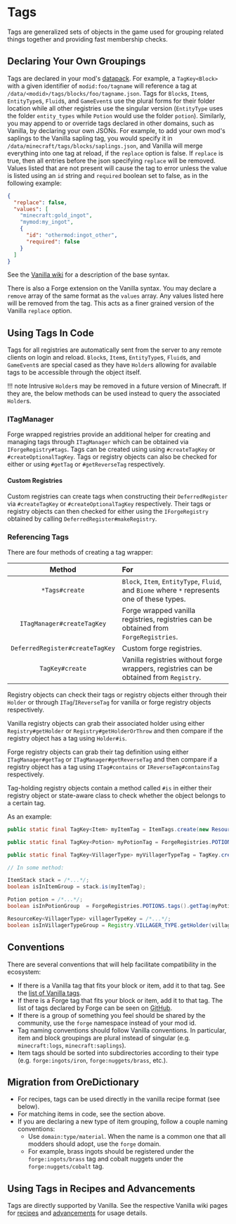 Tags
====

Tags are generalized sets of objects in the game used for grouping related things together and providing fast membership checks.

Declaring Your Own Groupings
----------------------------
Tags are declared in your mod's [datapack][datapack]. For example, a `TagKey<Block>` with a given identifier of  `modid:foo/tagname` will reference a tag at `/data/<modid>/tags/blocks/foo/tagname.json`. Tags for `Block`s, `Item`s, `EntityType`s, `Fluid`s, and `GameEvent`s use the plural forms for their folder location while all other registries use the singular version (`EntityType` uses the folder `entity_types` while `Potion` would use the folder `potion`).
Similarly, you may append to or override tags declared in other domains, such as Vanilla, by declaring your own JSONs.
For example, to add your own mod's saplings to the Vanilla sapling tag, you would specify it in `/data/minecraft/tags/blocks/saplings.json`, and Vanilla will merge everything into one tag at reload, if the `replace` option is false.
If `replace` is true, then all entries before the json specifying `replace` will be removed.
Values listed that are not present will cause the tag to error unless the value is listed using an `id` string and `required` boolean set to false, as in the following example:

```json
{
  "replace": false,
  "values": [
    "minecraft:gold_ingot",
    "mymod:my_ingot",
    {
      "id": "othermod:ingot_other",
      "required": false
    }
  ]
}
```

See the [Vanilla wiki][tags] for a description of the base syntax.

There is also a Forge extension on the Vanilla syntax.
You may declare a `remove` array of the same format as the `values` array. Any values listed here will be removed from the tag. This acts as a finer grained version of the Vanilla `replace` option.


Using Tags In Code
------------------
Tags for all registries are automatically sent from the server to any remote clients on login and reload. `Block`s, `Item`s, `EntityType`s, `Fluid`s, and `GameEvent`s are special cased as they have `Holder`s allowing for available tags to be accessible through the object itself.

!!! note
    Intrusive `Holder`s may be removed in a future version of Minecraft. If they are, the below methods can be used instead to query the associated `Holder`s.

### ITagManager

Forge wrapped registries provide an additional helper for creating and managing tags through `ITagManager` which can be obtained via `IForgeRegistry#tags`. Tags can be created using using `#createTagKey` or `#createOptionalTagKey`. Tags or registry objects can also be checked for either or using `#getTag` or `#getReverseTag` respectively.

#### Custom Registries

Custom registries can create tags when constructing their `DeferredRegister` via `#createTagKey` or `#createOptionalTagKey` respectively. Their tags or registry objects can then checked for either using the `IForgeRegistry` obtained by calling `DeferredRegister#makeRegistry`.

### Referencing Tags

There are four methods of creating a tag wrapper:

Method                          | For
:---:                           | :---
`*Tags#create`                  | `Block`, `Item`, `EntityType`, `Fluid`, and `Biome` where `*` represents one of these types.
`ITagManager#createTagKey`      | Forge wrapped vanilla registries, registries can be obtained from `ForgeRegistries`.
`DeferredRegister#createTagKey` | Custom forge registries.
`TagKey#create`                 | Vanilla registries without forge wrappers, registries can be obtained from `Registry`.

Registry objects can check their tags or registry objects either through their `Holder` or through `ITag`/`IReverseTag` for vanilla or forge registry objects respectively.

Vanilla registry objects can grab their associated holder using either `Registry#getHolder` or `Registry#getHolderOrThrow` and then compare if the registry object has a tag using `Holder#is`.

Forge registry objects can grab their tag definition using either `ITagManager#getTag` or `ITagManager#getReverseTag` and then compare if a registry object has a tag using `ITag#contains` or `IReverseTag#containsTag` respectively.

Tag-holding registry objects contain a method called `#is` in either their registry object or state-aware class to check whether the object belongs to a certain tag.

As an example:
```java
public static final TagKey<Item> myItemTag = ItemTags.create(new ResourceLocation("mymod", "myitemgroup"));

public static final TagKey<Potion> myPotionTag = ForgeRegistries.POTIONS.tags().createTagKey(new ResourceLocation("mymod", "mypotiongroup"));

public static final TagKey<VillagerType> myVillagerTypeTag = TagKey.create(Registry.VILLAGER_TYPE, new ResourceLocation("mymod", "myvillagertypegroup"));

// In some method:

ItemStack stack = /*...*/;
boolean isInItemGroup = stack.is(myItemTag);

Potion potion = /*...*/;
boolean isInPotionGroup  = ForgeRegistries.POTIONS.tags().getTag(myPotionTag).contains(potion);

ResourceKey<VillagerType> villagerTypeKey = /*...*/;
boolean isInVillagerTypeGroup = Registry.VILLAGER_TYPE.getHolder(villagerTypeKey).map(holder -> holder.is(myVillagerTypeTag)).orElse(false);
```

Conventions
-----------

There are several conventions that will help facilitate compatibility in the ecosystem:

* If there is a Vanilla tag that fits your block or item, add it to that tag. See the [list of Vanilla tags][taglist].
* If there is a Forge tag that fits your block or item, add it to that tag. The list of tags declared by Forge can be seen on [GitHub][forgetags].
* If there is a group of something you feel should be shared by the community, use the `forge` namespace instead of your mod id.
* Tag naming conventions should follow Vanilla conventions. In particular, item and block groupings are plural instead of singular (e.g. `minecraft:logs`, `minecraft:saplings`).
* Item tags should be sorted into subdirectories according to their type (e.g. `forge:ingots/iron`, `forge:nuggets/brass`, etc.).


Migration from OreDictionary
----------------------------

* For recipes, tags can be used directly in the vanilla recipe format (see below).
* For matching items in code, see the section above.
* If you are declaring a new type of item grouping, follow a couple naming conventions:
  * Use `domain:type/material`. When the name is a common one that all modders should adopt, use the `forge` domain.
  * For example, brass ingots should be registered under the `forge:ingots/brass` tag and cobalt nuggets under the `forge:nuggets/cobalt` tag.


Using Tags in Recipes and Advancements
--------------------------------------

Tags are directly supported by Vanilla. See the respective Vanilla wiki pages for [recipes][] and [advancements][] for usage details.

[datapack]: ./index.md
[tags]: https://minecraft.gamepedia.com/Tag#JSON_format
[taglist]: https://minecraft.gamepedia.com/Tag#List_of_tags
[forgetags]: https://github.com/MinecraftForge/MinecraftForge/tree/1.18.x/src/generated/resources/data/forge/tags
[recipes]: https://minecraft.gamepedia.com/Recipe#JSON_format
[advancements]: https://minecraft.gamepedia.com/Advancements
